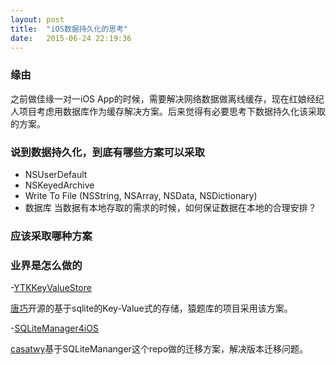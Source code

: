 ```yaml
---
layout: post
title:  "iOS数据持久化的思考"
date:   2015-06-24 22:19:36
---
```

### 缘由

之前做佳缘一对一iOS App的时候，需要解决网络数据做离线缓存，现在红娘经纪人项目考虑用数据库作为缓存解决方案。后来觉得有必要思考下数据持久化该采取的方案。

### 说到数据持久化，到底有哪些方案可以采取

- NSUserDefault
- NSKeyedArchive
- Write To File (NSString, NSArray, NSData, NSDictionary)
- 数据库
当数据有本地存取的需求的时候，如何保证数据在本地的合理安排？

### 应该采取哪种方案

### 业界是怎么做的

-[YTKKeyValueStore](https://github.com/yuantiku/YTKKeyValueStore)

[唐巧](www.devtang.com)开源的基于sqlite的Key-Value式的存储，猿题库的项目采用该方案。

-[SQLiteManager4iOS](https://github.com/casatwy/SQLiteManager4iOS)

[casatwy](http://casatwy.com/)基于SQLiteMananger这个repo做的迁移方案，解决版本迁移问题。

